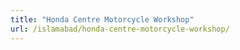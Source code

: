 ```yaml
---
title: "Honda Centre Motorcycle Workshop"
url: /islamabad/honda-centre-motorcycle-workshop/
---
```

